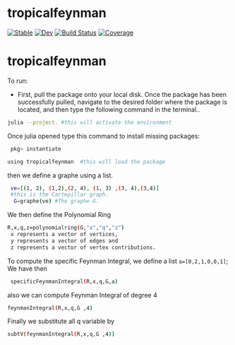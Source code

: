 # tropicalfeynman

[![Stable](https://img.shields.io/badge/docs-stable-blue.svg)](https://github.com/singular-gpispace/tropicalfeynman/stable/)
[![Dev](https://img.shields.io/badge/docs-dev-blue.svg)](https://github.com/singular-gpispace/tropicalfeynman/dev/)
[![Build Status](https://github.com/singular-gpispace/tropicalfeynman/actions/workflows/CI.yml/badge.svg?branch=main)](https://github.com/singular-gpispace/tropicalfeynman/actions/workflows/CI.yml?query=branch%3Amain)
[![Coverage](https://codecov.io/gh/singular-gpispace/tropicalfeynman.jl/branch/main/graph/badge.svg)](https://codecov.io/gh/singular-gpispace/tropicalfeynman.jl)

# tropicalfeynman

To run:

- First, pull the package onto your local disk. Once the package has been successfully pulled, navigate to the desired folder where the package is located, and then type the following command in the terminal..

```bash
julia --project. #this will activate the environment 
```

Once julia opened type this command to install missing packages:

```bash
 pkg> instantiate 
```

```bash
using tropicalfeynman  #this will load the package 
```

then we define a graphe using a list.

```bash
 ve=[(1, 2), (1,2),(2, 4), (1, 3) ,(3, 4),(3,4)]
 #this is the Cartepillar graph.  
  G=graphe(ve) #The graphe G.

```

We then define the Polynomial Ring

```bash
R,x,q,z=polynomialring(G,"x","q","z")
 x represents a vector of vertices, 
 y represents a vector of edges and 
 z represents a vector of vertex contributions.
```

To compute the specific Feynman Integral, we define a list ```a=[0,2,1,0,0,1]```;
We have then

```bash
 specificFeynmanIntegral(R,x,q,G,a)
```

also we can compute Feynman Integral of degree 4

```bash
feynmanIntegral(R,x,q,G ,4)
```

Finally we substitute all q variable by

```bash
subtV(feynmanIntegral(R,x,q,G ,4))
```
